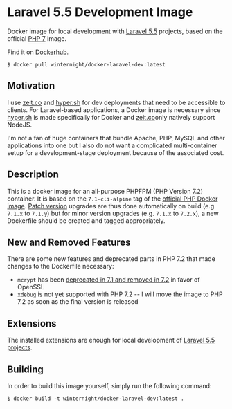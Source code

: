 # Laravel 5.5 Development Image

Docker image for local development with [Laravel 5.5](http://laravel.com) projects, based on the official [PHP 7](http://hub.docker.com/_/php/) image. 

Find it on [Dockerhub](https://hub.docker.com/r/winternight/docker-laravel-dev/builds/).

`$ docker pull winternight/docker-laravel-dev:latest`

## Motivation

I use [zeit.co](https://zeit.co) and [hyper.sh](https://hyper.sh) for dev deployments that need to be accessible to clients. For Laravel-based applications, a Docker image is necessary since [hyper.sh](https://hyper.sh) is made specifically for Docker and [zeit.co](https://zeit.co)only natively support NodeJS.

I'm not a fan of huge containers that bundle Apache, PHP, MySQL and other applications into one but I also do not want a complicated multi-container setup for a development-stage deployment because of the associated cost.

## Description

This is a docker image for an all-purpose PHPFPM (PHP Version 7.2) container.  It is based on the `7.1-cli-alpine` tag of the [official PHP Docker image](https://hub.docker.com/_/php/). [Patch version](http://semver.org) upgrades are thus done automatically on build (e.g. `7.1.x` to `7.1.y`) but for minor version upgrades (e.g. `7.1.x` to `7.2.x`), a new Dockerfile should be created and tagged appropriately.

## New and Removed Features

There are some new features and deprecated parts in PHP 7.2 that made changes to the Dockerfile necessary:

* `mcrypt` has been [deprecated in 7.1 and removed in 7.2](http://php.net/manual/en/migration71.deprecated.php) in favor of OpenSSL
* `xdebug` is not yet supported with PHP 7.2 -- I will move the image to PHP 7.2 as soon as the final version is released

## Extensions

The installed extensions are enough for local development of [Laravel 5.5 projects](https://laravel.com).

## Building

In order to build this image yourself, simply run the following command:

`$ docker build -t winternight/docker-laravel-dev:latest .`
